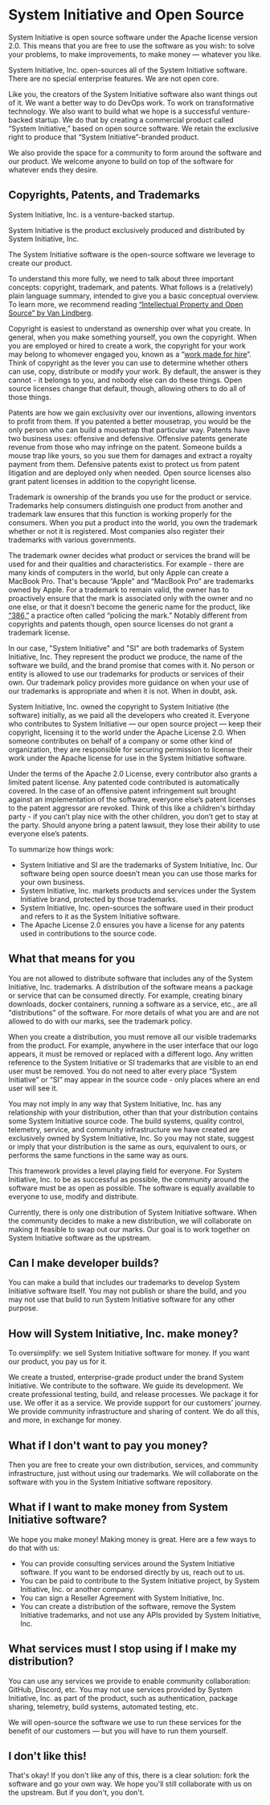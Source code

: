 # System Initiative and Open Source

System Initiative is open source software under the Apache license version 2.0. This means that you are free to use the software as you wish: to solve your problems, to make improvements, to make money — whatever you like. 

System Initiative, Inc. open-sources all of the System Initiative software. There are no special enterprise features. We are not open core. 

Like you, the creators of the System Initiative software also want things out of it. We want a better way to do DevOps work. To work on transformative technology. We also want to build what we hope is a successful venture-backed startup. We do that by creating a commercial product called “System Initiative,” based on open source software. We retain the exclusive right to produce that “System Initiative”-branded product.

We also provide the space for a community to form around the software and our product. We welcome anyone to build on top of the software for whatever ends they desire.

## Copyrights, Patents, and Trademarks

System Initiative, Inc. is a venture-backed startup.

System Initiative is the product exclusively produced and distributed by System Initiative, Inc.

The System Initiative software is the open-source software we leverage to create our product. 

To understand this more fully, we need to talk about three important concepts: copyright, trademark, and patents. What follows is a (relatively) plain language summary, intended to give you a basic conceptual overview. To learn more, we recommend reading [“Intellectual Property and Open Source” by Van Lindberg](https://www.amazon.com/Intellectual-Property-Open-Source-Protecting/dp/0596517963).

Copyright is easiest to understand as ownership over what you create. In general, when you make something yourself, you own the copyright. When you are employed or hired  to create a work, the copyright for your work may belong to whomever engaged you, known as a “[work made for hire](https://www.copyright.gov/circs/circ30.pdf)”. Think of copyright as the lever you can use to determine whether others can use, copy, distribute or modify your work. By default, the answer is they cannot - it belongs to you, and nobody else can do these things. Open source licenses change that default, though, allowing others to do all of those things.

Patents are how we gain exclusivity over our inventions, allowing inventors to profit from them. If you patented a better mousetrap, you would be the only person who can build a mousetrap that particular way. Patents have two business uses: offensive and defensive. Offensive patents generate revenue from those who may infringe on the patent. Someone builds a mouse trap like yours, so you sue them for damages and extract a royalty payment from them. Defensive patents exist to protect us from patent litigation and are deployed only when needed. Open source licenses also grant patent licenses in addition to the copyright license.

Trademark is ownership of the brands you use for the product or service. Trademarks help consumers distinguish one product from another and trademark law ensures that this function is working properly for the consumers. When you put a product into the world, you own the trademark whether or not it is registered. Most companies also register their trademarks with various governments. 

The trademark owner decides what product or services the brand will be used for and their qualities and characteristics. For example - there are many kinds of computers in the world, but only Apple can create a MacBook Pro. That's because “Apple” and “MacBook Pro” are trademarks owned by Apple. For a trademark to remain valid, the owner has to proactively ensure that the mark is associated only with the owner and no one else, or that it doesn’t become the generic name for the product, like [“386,”](https://tedium.co/2017/05/18/intel-386-486-trademark-battles/) a practice often called “policing the mark.”  Notably different from copyrights and patents though, open source licenses do not grant a trademark license. 

In our case, "System Initiative" and "SI" are both trademarks of System Initiative, Inc. They represent the product we produce, the name of the software we build, and the brand promise that comes with it. No person or entity is allowed to use our trademarks for products or services of their own.  Our trademark policy provides more guidance on when your use of our trademarks is appropriate and when it is not. When in doubt, ask.

System Initiative, Inc. owned the copyright to System Initiative (the software) initially, as we paid all the developers who created it. Everyone who contributes to System Initiative — our open source project — keep their copyright, licensing it to the world under the Apache License 2.0. When someone contributes on behalf of a company or some other kind of organization, they are responsible for securing permission to license their work under the Apache license for use in the System Initiative software. 

Under the terms of the Apache 2.0 License, every contributor also grants a limited patent license. Any patented code contributed is automatically covered. In the case of an offensive patent infringement suit brought against an implementation of the software, everyone else’s patent licenses to the patent aggressor are revoked. Think of this like a children's birthday party - if you can’t play nice with the other children, you don’t get to stay at the party.  Should anyone bring a patent lawsuit, they lose their ability to use everyone else’s patents.

To summarize how things work:

*   System Initiative and SI are the trademarks of System Initiative, Inc. Our software being open source doesn’t mean you can use those marks for your own business.
*   System Initiative, Inc. markets products and services under the System Initiative brand, protected by those trademarks. 
*   System Initiative, Inc. open-sources the software used in their product and refers to it as the System Initiative software.
*   The Apache License 2.0 ensures you have a license for any patents used in contributions to the source code.

## What that means for you

You are not allowed to distribute software that includes any of the System Initiative, Inc. trademarks. A distribution of the software means a package or service that can be consumed directly. For example, creating binary downloads, docker containers, running a software as a service, etc., are all "distributions" of the software.  For more details of what you are and are not allowed to do with our marks, see the trademark policy. 

When you create a distribution, you must remove all our visible trademarks from the product. For example, anywhere in the user interface that our logo appears, it must be removed or replaced with a different logo. Any written reference to the System Initiative or SI trademarks that are visible to an end user must be removed. You do not need to alter every place “System Initiative” or “SI” may appear in the source code - only places where an end user will see it. 

You may not imply in any way that System Initiative, Inc. has any relationship with your distribution, other than that your distribution contains some System Initiative source code. The build systems, quality control, telemetry, service, and community infrastructure we have created are exclusively owned by System Initiative, Inc. So you may not state, suggest or imply that your distribution is the same as ours, equivalent to ours, or performs the same functions in the same way as ours.

This framework provides a level playing field for everyone. For System Initiative, Inc. to be as successful as possible, the community around the software must be as open as possible. The software is equally available to everyone to use, modify and distribute.

Currently, there is only one distribution of System Initiative software. When the community decides to make a new distribution, we will collaborate on making it feasible to swap out our marks. Our goal is to work together on System Initiative software as the upstream.

## Can I make developer builds?

You can make a build that includes our trademarks to develop System Initiative software itself. You may not publish or share the build, and you may not use that build to run System Initiative software for any other purpose. 

## How will System Initiative, Inc. make money?

To oversimplify: we sell System Initiative software for money. If you want our product, you pay us for it.

We create a trusted, enterprise-grade product under the brand System Initiative. We contribute to the software. We guide its development. We create professional testing, build, and release processes. We package it for use. We offer it as a service. We provide support for our customers’ journey. We provide community infrastructure and sharing of content. We do all this, and more, in exchange for money.  

## What if I don't want to pay you money?

Then you are free to create your own distribution, services, and community infrastructure, just without using our trademarks. We will collaborate on the software with you in the System Initiative software repository. 

## What if I want to make money from System Initiative software?

We hope you make money! Making money is great. Here are a few ways to do that with us:

*   You can provide consulting services around the System Initiative software. If you want to be endorsed directly by us, reach out to us.
*   You can be paid to contribute to the System Initiative project, by System Initiative, Inc. or another company.
*   You can sign a Reseller Agreement with System Initiative, Inc. 
*   You can create a distribution of the software, remove the System Initiative trademarks, and not use any APIs provided by System Initiative, Inc.

## What services must I stop using if I make my distribution?

You can use any services we provide to enable community collaboration: GitHub, Discord, etc. You may not use services provided by System Initiative, Inc. as part of the product, such as authentication, package sharing, telemetry, build systems, automated testing, etc. 

We will open-source the software we use to run these services for the benefit of our customers — but you will have to run them yourself.

## I don't like this!

That's okay! If you don't like any of this, there is a clear solution: fork the software and go your own way. We hope you'll still collaborate with us on the upstream. But if you don't, you don't. 
